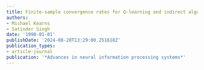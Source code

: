 ```yaml
---
title: Finite-sample convergence rates for Q-learning and indirect algorithms
authors:
- Michael Kearns
- Satinder Singh
date: '1998-01-01'
publishDate: '2024-08-28T13:29:00.251618Z'
publication_types:
- article-journal
publication: '*Advances in neural information processing systems*'
---
```

